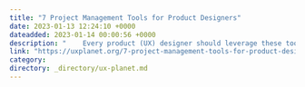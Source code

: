 ```yaml
---
title: "7 Project Management Tools for Product Designers"
date: 2023-01-13 12:24:10 +0000
dateadded: 2023-01-14 00:00:56 +0000
description: "    Every product (UX) designer should leverage these tools for managing projects  Continue reading on UX Planet »  "
link: "https://uxplanet.org/7-project-management-tools-for-product-designers-f09f4885fb?source=rss----819cc2aaeee0---4"
category:
directory: _directory/ux-planet.md
---
```

